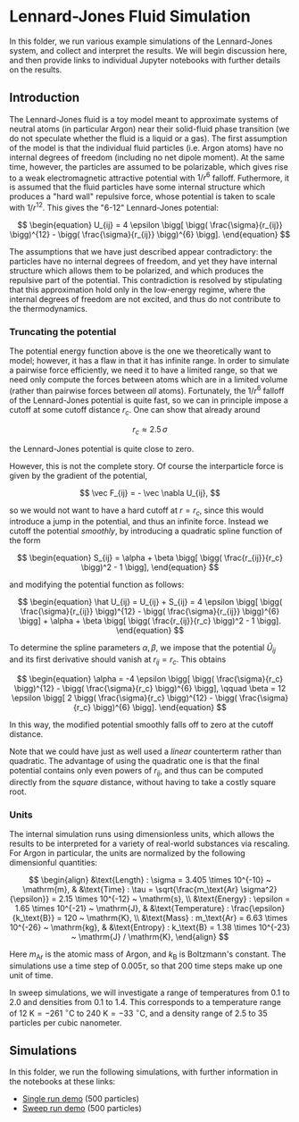 # Lennard-Jones Fluid Simulation

In this folder, we run various example simulations of the Lennard-Jones system, and collect and interpret the results.  We will begin discussion here, and then provide links to individual Jupyter notebooks with further details on the results.

## Introduction

The Lennard-Jones fluid is a toy model meant to approximate systems of neutral atoms (in particular Argon) near their solid-fluid phase transition (we do not speculate whether the fluid is a liquid or a gas).  The first assumption of the model is that the individual fluid particles (i.e. Argon atoms) have no internal degrees of freedom (including no net dipole moment).  At the same time, however, the particles are assumed to be polarizable, which gives rise to a weak electromagnetic attractive potential with $1/r^6$ falloff.  Futhermore, it is assumed that the fluid particles have some internal structure which produces a "hard wall" repulsive force, whose potential is taken to scale with $1/r^{12}$.  This gives the "6-12" Lennard-Jones potential:

$$
\begin{equation}
U_{ij} = 4 \epsilon \bigg[ \bigg( \frac{\sigma}{r_{ij}} \bigg)^{12} - \bigg( \frac{\sigma}{r_{ij}} \bigg)^{6} \bigg].
\end{equation}
$$

The assumptions that we have just described appear contradictory: the particles have no internal degrees of freedom, and yet they have internal structure which allows them to be polarized, and which produces the repulsive part of the potential.  This contradiction is resolved by stipulating that this approximation hold only in the low-energy regime, where the internal degrees of freedom are not excited, and thus do not contribute to the thermodynamics.

### Truncating the potential

The potential energy function above is the one we theoretically want to model; however, it has a flaw in that it has infinite range.  In order to simulate a pairwise force efficiently, we need it to have a limited range, so that we need only compute the forces between atoms which are in a limited volume (rather than pairwise forces between *all* atoms).  Fortunately, the $1/r^6$ falloff of the Lennard-Jones potential is quite fast, so we can in principle impose a cutoff at some cutoff distance $r_c$.  One can show that already around

$$
r_c \approx 2.5 \, \sigma
$$

the Lennard-Jones potential is quite close to zero.

However, this is not the complete story.  Of course the interparticle force is given by the gradient of the potential,

$$
\vec F_{ij} = - \vec \nabla U_{ij},
$$

so we would not want to have a hard cutoff at $r = r_c$, since this would introduce a jump in the potential, and thus an infinite force.  Instead we cutoff the potential *smoothly*, by introducing a quadratic spline function of the form

$$
\begin{equation}
S_{ij} = \alpha + \beta \bigg[ \bigg( \frac{r_{ij}}{r_c} \bigg)^2 - 1 \bigg],
\end{equation}
$$

and modifying the potential function as follows:

$$
\begin{equation}
\hat U_{ij} = U_{ij} + S_{ij} = 4 \epsilon \bigg[ \bigg( \frac{\sigma}{r_{ij}} \bigg)^{12} - \bigg( \frac{\sigma}{r_{ij}} \bigg)^{6} \bigg] + \alpha + \beta \bigg[ \bigg( \frac{r_{ij}}{r_c} \bigg)^2 - 1 \bigg].
\end{equation}
$$

To determine the spline parameters $\alpha, \beta$, we impose that the potential $\hat U_{ij}$ and its first derivative should vanish at $r_{ij} = r_c$.  This obtains

$$
\begin{equation}
\alpha = -4 \epsilon \bigg[ \bigg( \frac{\sigma}{r_c} \bigg)^{12} - \bigg( \frac{\sigma}{r_c} \bigg)^{6} \bigg], \qquad \beta = 12 \epsilon \bigg[ 2 \bigg( \frac{\sigma}{r_c} \bigg)^{12} - \bigg( \frac{\sigma}{r_c} \bigg)^{6} \bigg].
\end{equation}
$$

In this way, the modified potential smoothly falls off to zero at the cutoff distance.

Note that we could have just as well used a *linear* counterterm rather than quadratic.  The advantage of using the quadratic one is that the final potential contains only even powers of $r_{ij}$, and thus can be computed directly from the *square* distance, without having to take a costly square root.

### Units

The internal simulation runs using dimensionless units, which allows the results to be interpreted for a variety of real-world substances via rescaling.  For Argon in particular, the units are normalized by the following dimensionful quantities:

$$
\begin{align}
&\text{Length} : \sigma = 3.405 \times 10^{-10} ~ \mathrm{m}, & &\text{Time} : \tau = \sqrt{\frac{m_\text{Ar} \sigma^2}{\epsilon}} = 2.15 \times 10^{-12} ~ \mathrm{s}, \\
&\text{Energy} : \epsilon = 1.65 \times 10^{-21} ~ \mathrm{J}, & &\text{Temperature} : \frac{\epsilon}{k_\text{B}} = 120 ~ \mathrm{K}, \\
&\text{Mass} : m_\text{Ar} = 6.63 \times 10^{-26} ~ \mathrm{kg}, & &\text{Entropy} : k_\text{B} = 1.38 \times 10^{-23} ~ \mathrm{J} / \mathrm{K},
\end{align}
$$

Here $m_\text{Ar}$ is the atomic mass of Argon, and $k_\text{B}$ is Boltzmann's constant.  The simulations use a time step of $0.005 \tau$, so that 200 time steps make up one unit of time.

In sweep simulations, we will investigate a range of temperatures from $0.1$ to $2.0$ and densities from $0.1$ to $1.4$.  This corresponds to a temperature range of $12 ~ \mathrm{K} = -261 ~ {}^\circ \mathrm{C}$ to $240 ~ \mathrm{K} = -33 ~ {}^\circ \mathrm{C}$, and a density range of $2.5$ to $35$ particles per cubic nanometer.

## Simulations

In this folder, we run the following simulations, with further information in the notebooks at these links:

- [Single run demo](quick_single_run/simple_run.pdf) (500 particles)
- [Sweep run demo](quick_sweep_run/small_system.pdf) (500 particles)
